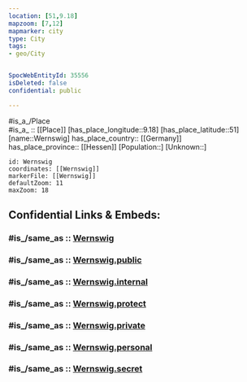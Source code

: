 ```yaml
---
location: [51,9.18] 
mapzoom: [7,12] 
mapmarker: city 
type: City
tags:
- geo/City


SpocWebEntityId: 35556
isDeleted: false
confidential: public

---
```

#is_a_/Place  
#is_a_ :: [[Place]] 
[has_place_longitude::9.18] 
[has_place_latitude::51] 
[name::Wernswig] 
has_place_country:: [[Germany]]  
has_place_province:: [[Hessen]] 
[Population::] 
[Unknown::] 


```leaflet
id: Wernswig
coordinates: [[Wernswig]] 
markerFile: [[Wernswig]] 
defaultZoom: 11 
maxZoom: 18
```


## Confidential Links & Embeds: 

### #is_/same_as :: [Wernswig](/_Standards/Earth/Continent/Europe/Europe~Central/Germany/Germany~West/Hessen/counties~Hessen/Schwalm-Eder-Kreis/cities~Schwalm-Eder/Neuental/boroughs~Neuental/Wernswig.md) 

### #is_/same_as :: [Wernswig.public](/_public/Earth/Continent/Europe/Europe~Central/Germany/Germany~West/Hessen/counties~Hessen/Schwalm-Eder-Kreis/cities~Schwalm-Eder/Neuental/boroughs~Neuental/Wernswig.public.md) 

### #is_/same_as :: [Wernswig.internal](/_internal/Earth/Continent/Europe/Europe~Central/Germany/Germany~West/Hessen/counties~Hessen/Schwalm-Eder-Kreis/cities~Schwalm-Eder/Neuental/boroughs~Neuental/Wernswig.internal.md) 

### #is_/same_as :: [Wernswig.protect](/_protect/Earth/Continent/Europe/Europe~Central/Germany/Germany~West/Hessen/counties~Hessen/Schwalm-Eder-Kreis/cities~Schwalm-Eder/Neuental/boroughs~Neuental/Wernswig.protect.md) 

### #is_/same_as :: [Wernswig.private](/_private/Earth/Continent/Europe/Europe~Central/Germany/Germany~West/Hessen/counties~Hessen/Schwalm-Eder-Kreis/cities~Schwalm-Eder/Neuental/boroughs~Neuental/Wernswig.private.md) 

### #is_/same_as :: [Wernswig.personal](/_personal/Earth/Continent/Europe/Europe~Central/Germany/Germany~West/Hessen/counties~Hessen/Schwalm-Eder-Kreis/cities~Schwalm-Eder/Neuental/boroughs~Neuental/Wernswig.personal.md) 

### #is_/same_as :: [Wernswig.secret](/_secret/Earth/Continent/Europe/Europe~Central/Germany/Germany~West/Hessen/counties~Hessen/Schwalm-Eder-Kreis/cities~Schwalm-Eder/Neuental/boroughs~Neuental/Wernswig.secret.md)

